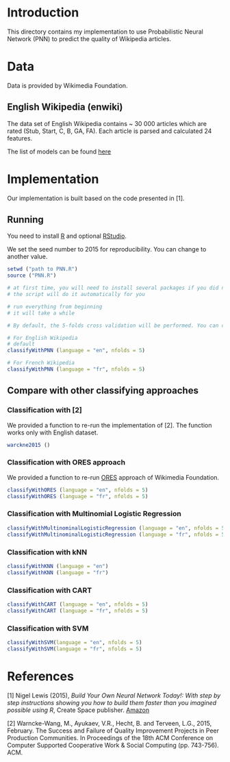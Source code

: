 # Introduction

This directory contains my implementation to use Probabilistic Neural Network (PNN) to predict the quality of Wikipedia articles.

# Data

Data is provided by Wikimedia Foundation.

## English Wikipedia (enwiki)

The data set of English Wikipedia contains ~ 30 000 articles which are rated (Stub, Start, C, B, GA, FA). Each article is parsed and calculated 24 features.

The list of models can be found [here](https://github.com/wiki-ai/wikiclass/blob/master/wikiclass/feature_lists/enwiki.py)

# Implementation

Our implementation is built based on the code presented in [1].

## Running

You need to install [R](https://www.r-project.org/) and optional [RStudio](https://www.rstudio.com/).

We set the seed number to 2015 for reproducibility. You can change to another value.

```r
setwd ("path to PNN.R")
source ("PNN.R")

# at first time, you will need to install several packages if you did not install them before
# the script will do it automatically for you

# run everything from beginning
# it will take a while

# By default, the 5-folds cross validation will be performed. You can change the parameter *nfolds* as you wish.

# For English Wikipedia
# default
classifyWithPNN (language = "en", nfolds = 5)

# For French Wikipedia
classifyWithPNN (language = "fr", nfolds = 5)
```
## Compare with other classifying approaches

### Classification with [2]

We provided a function to re-run the implementation of [2]. The function works only with English dataset.

```r
warckne2015 ()
```

### Classification with ORES approach

We provided a function to re-run [ORES](https://blog.wikimedia.org/2015/11/30/artificial-intelligence-x-ray-specs) approach of Wikimedia Foundation.

```r
classifyWithORES (language = "en", nfolds = 5)
classifyWithORES (language = "fr", nfolds = 5)
```

### Classification with Multinomial Logistic Regression

```r
classifyWithMultinominalLogisticRegression (language = "en", nfolds = 5)
classifyWithMultinominalLogisticRegression (language = "fr", nfolds = 5)
```

### Classification with kNN

```r
classifyWithKNN (language = "en")
classifyWithKNN (language = "fr")
```


### Classification with CART

```r
classifyWithCART (language = "en", nfolds = 5)
classifyWithCART (language = "fr", nfolds = 5)
```


### Classification with SVM

```r
classifyWithSVM(language = "en", nfolds = 5)
classifyWithSVM(language = "fr", nfolds = 5)
```

# References

[1] Nigel Lewis (2015), *Build Your Own Neural Network Today!: With step by step instructions showing you how to build them faster than you imagined possible using R*, Create Space publisher. [Amazon](http://www.amazon.com/Build-Your-Neural-Network-Today/dp/1519101236/ref=sr_1_1?ie=UTF8&qid=1451808556&sr=8-1&keywords=build+your+own+neural+network+todays)

[2] Warncke-Wang, M., Ayukaev, V.R., Hecht, B. and Terveen, L.G., 2015, February. The Success and Failure of Quality Improvement Projects in Peer Production Communities. In Proceedings of the 18th ACM Conference on Computer Supported Cooperative Work & Social Computing (pp. 743-756). ACM.